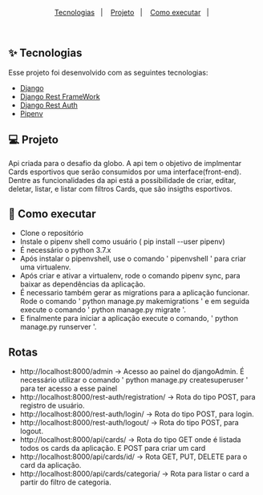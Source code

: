 <p align="center">
  <a href="#-tecnologias">Tecnologias</a>&nbsp;&nbsp;&nbsp;|&nbsp;&nbsp;&nbsp;
  <a href="#-projeto">Projeto</a>&nbsp;&nbsp;&nbsp;|&nbsp;&nbsp;&nbsp;
  <a href="#-como-executar">Como executar</a>&nbsp;&nbsp;&nbsp;|&nbsp;&nbsp;&nbsp;
</p>


<br>

## ✨ Tecnologias

Esse projeto foi desenvolvido com as seguintes tecnologias:

- [Django](https://www.djangoproject.com/)
- [Django Rest FrameWork](https://www.django-rest-framework.org/)
- [Django Rest Auth](https://django-rest-auth.readthedocs.io/en/latest/) 
- [Pipenv](https://pipenv.pypa.io/en/latest/)

## 💻 Projeto

Api criada para o desafio da globo.
A api tem o objetivo de implmentar Cards esportivos que serão consumidos por uma interface(front-end).
Dentre as funcionalidades da api está a possibilidade de criar, editar, deletar, listar, e listar com filtros Cards, que são insigths esportivos.


## 🚀 Como executar

- Clone o repositório
- Instale o pipenv shell como usuário ( pip install --user pipenv)
- É necessário o python 3.7.x
- Após instalar o pipenvshell, use o comando ' pipenvshell ' para criar uma virtualenv.
- Após criar e ativar a virtualenv, rode o comando pipenv sync, para baixar as dependências da aplicação.
- É necessario também gerar as migrations para a aplicação funcionar. Rode o comando ' python manage.py makemigrations '
  e em seguida execute o comando ' python manage.py migrate '.
- E finalmente para iniciar a aplicação execute o comando, ' python manage.py runserver '.

##  Rotas
- http://localhost:8000/admin -> Acesso ao painel do djangoAdmin. É necessário utilizar o comando ' python manage.py createsuperuser '
  para ter acesso a esse painel
- http://localhost:8000/rest-auth/registration/ -> Rota do tipo POST, para registro de usuário.
- http://localhost:8000/rest-auth/login/ -> Rota do tipo POST, para login.
- http://localhost:8000/rest-auth/logout/ -> Rota do tipo POST, para logout.
- http://localhost:8000/api/cards/ -> Rota do tipo GET onde é listada todos os cards da aplicação. E POST para criar um card
- http://localhost:8000/api/cards/id/ -> Rota GET, PUT, DELETE para o card da aplicação.
- http://localhost:8000/api/cards/categoria/ -> Rota para listar o card a partir do filtro de categoria.

